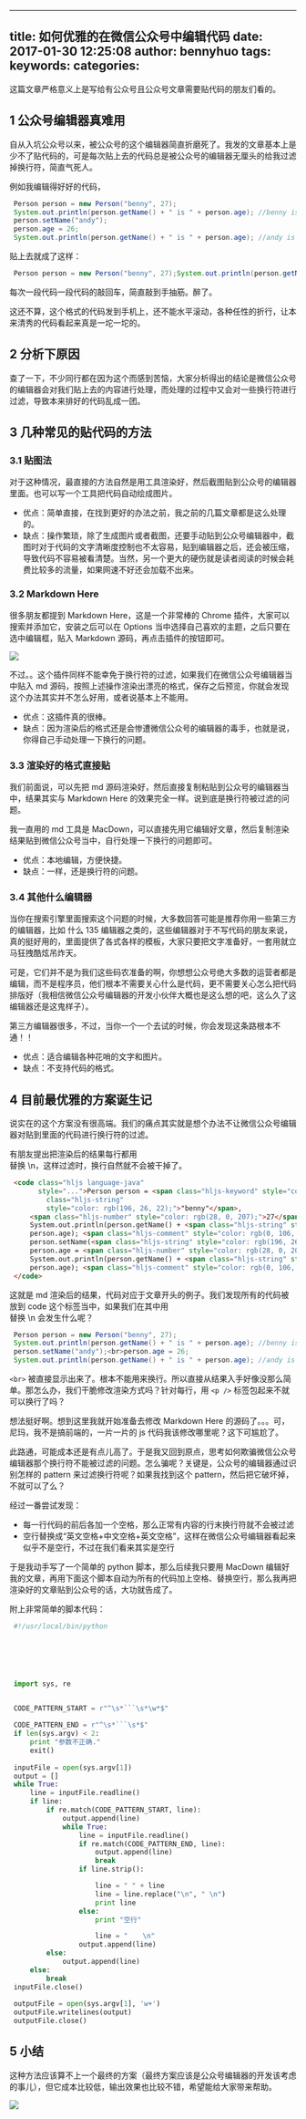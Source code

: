 
---
title: 如何优雅的在微信公众号中编辑代码
date: 2017-01-30 12:25:08
author: bennyhuo
tags:
keywords:
categories:
---


这篇文章严格意义上是写给有公众号且公众号文章需要贴代码的朋友们看的。

## 1 公众号编辑器真难用

自从入坑公众号以来，被公众号的这个编辑器简直折磨死了。我发的文章基本上是少不了贴代码的，可是每次贴上去的代码总是被公众号的编辑器无厘头的给我过滤掉换行符，简直气死人。

例如我编辑得好好的代码，

```java
 Person person = new Person("benny", 27); 
 System.out.println(person.getName() + " is " + person.age); //benny is 27 
 person.setName("andy"); 
 person.age = 26; 
 System.out.println(person.getName() + " is " + person.age); //andy is 26 
```

贴上去就成了这样：

```java
 Person person = new Person("benny", 27);System.out.println(person.getName() + " is " + person.age); //benny is 27person.setName("andy");person.age = 26;System.out.println(person.getName() + " is " + person.age); //andy is 26 
```

每次一段代码一段代码的敲回车，简直敲到手抽筋。醉了。

这还不算，这个格式的代码发到手机上，还不能水平滚动，各种任性的折行，让本来清秀的代码看起来真是一坨一坨的。

## 2 分析下原因

查了一下，不少同行都在因为这个而感到苦恼，大家分析得出的结论是微信公众号的编辑器会对我们贴上去的内容进行处理，而处理的过程中又会对一些换行符进行过滤，导致本来排好的代码乱成一团。

## 3 几种常见的贴代码的方法

### 3.1 贴图法

对于这种情况，最直接的方法自然是用工具渲染好，然后截图贴到公众号的编辑器里面。也可以写一个工具把代码自动绘成图片。

* 优点：简单直接，在找到更好的办法之前，我之前的几篇文章都是这么处理的。
* 缺点：操作繁琐，除了生成图片或者截图，还要手动贴到公众号编辑器中，截图时对于代码的文字清晰度控制也不太容易，贴到编辑器之后，还会被压缩，导致代码不容易被看清楚。当然，另一个更大的硬伤就是读者阅读的时候会耗费比较多的流量，如果网速不好还会加载不出来。

### 3.2 Markdown Here

很多朋友都提到 Markdown Here，这是一个非常棒的 Chrome 插件，大家可以搜索并添加它，安装之后可以在 Options 当中选择自己喜欢的主题，之后只要在选中编辑框，贴入 Markdown 源码，再点击插件的按钮即可。

![](/assets/2017.1.30/mdhere.gif)

不过。。这个插件同样不能幸免于换行符的过滤，如果我们在微信公众号编辑器当中贴入 md 源码，按照上述操作渲染出漂亮的格式，保存之后预览，你就会发现这个办法其实并不怎么好用，或者说基本上不能用。

* 优点：这插件真的很棒。
* 缺点：因为渲染后的格式还是会惨遭微信公众号的编辑器的毒手，也就是说，你得自己手动处理一下换行的问题。

### 3.3 渲染好的格式直接贴

我们前面说，可以先把 md 源码渲染好，然后直接复制粘贴到公众号的编辑器当中，结果其实与 Markdown Here 的效果完全一样。说到底是换行符被过滤的问题。

我一直用的 md 工具是 MacDown，可以直接先用它编辑好文章，然后复制渲染结果贴到微信公众号当中，自行处理一下换行的问题即可。

* 优点：本地编辑，方便快捷。
* 缺点：一样，还是换行符的问题。

### 3.4 其他什么编辑器

当你在搜索引擎里面搜索这个问题的时候，大多数回答可能是推荐你用一些第三方的编辑器，比如 什么 135 编辑器之类的，这些编辑器对于不写代码的朋友来说，真的挺好用的，里面提供了各式各样的模板，大家只要把文字准备好，一套用就立马狂拽酷炫吊炸天。

可是，它们并不是为我们这些码农准备的啊，你想想公众号绝大多数的运营者都是编辑，而不是程序员，他们根本不需要关心什么是代码，更不需要关心怎么把代码排版好（我相信微信公众号编辑器的开发小伙伴大概也是这么想的吧，这么久了这编辑器还是这鬼样子）。

第三方编辑器很多，不过，当你一个一个去试的时候，你会发现这条路根本不通！！

* 优点：适合编辑各种花哨的文字和图片。
* 缺点：不支持代码的格式。

## 4 目前最优雅的方案诞生记

说实在的这个方案没有很高端。我们的痛点其实就是想个办法不让微信公众号编辑器对贴到里面的代码进行换行符的过滤。

有朋友提出把渲染后的结果每行都用 <br> 替换 \n，这样过滤时，换行自然就不会被干掉了。

```html
 <code class="hljs language-java" 
       style="...">Person person = <span class="hljs-keyword" style="color: rgb(170, 13, 145);">new</span> Person(<span 
         class="hljs-string" 
         style="color: rgb(196, 26, 22);">"benny"</span>, 
     <span class="hljs-number" style="color: rgb(28, 0, 207);">27</span>); 
     System.out.println(person.getName() + <span class="hljs-string" style="color: rgb(196, 26, 22);">" is "</span> + 
     person.age); <span class="hljs-comment" style="color: rgb(0, 106, 0);">//benny is 27</span> 
     person.setName(<span class="hljs-string" style="color: rgb(196, 26, 22);">"andy"</span>); 
     person.age = <span class="hljs-number" style="color: rgb(28, 0, 207);">26</span>; 
     System.out.println(person.getName() + <span class="hljs-string" style="color: rgb(196, 26, 22);">" is "</span> + 
     person.age); <span class="hljs-comment" style="color: rgb(0, 106, 0);">//andy is 26</span> 
 </code> 
```

这就是 md 渲染后的结果，代码对应于文章开头的例子。我们发现所有的代码被放到 code 这个标签当中，如果我们在其中用 <br> 替换 \n 会发生什么呢？

```java
 Person person = new Person("benny", 27); 
 System.out.println(person.getName() + " is " + person.age); //benny is 27 
 person.setName("andy");<br>person.age = 26; 
 System.out.println(person.getName() + " is " + person.age); //andy is 26 
```
```<br>``` 被直接显示出来了。根本不能用来换行。所以直接从结果入手好像没那么简单。那怎么办，我们干脆修改渲染方式吗？针对每行，用 ```<p />``` 标签包起来不就可以换行了吗？

想法挺好啊。想到这里我就开始准备去修改 Markdown Here 的源码了。。。可，尼玛，我不是搞前端的，一片一片的 js 代码我该修改哪里呢？这下可尴尬了。

此路通，可能成本还是有点儿高了。于是我又回到原点，思考如何欺骗微信公众号编辑器那个换行符不能被过滤的问题。怎么骗呢？关键是，公众号的编辑器通过识别怎样的 pattern 来过滤换行符呢？如果我找到这个 pattern，然后把它破坏掉，不就可以了么？

经过一番尝试发现：

* 每一行代码的前后各加一个空格，那么正常有内容的行末换行符就不会被过滤
* 空行替换成“英文空格+中文空格+英文空格”，这样在微信公众号编辑器看起来似乎不是空行，不过在我们看来其实是空行

于是我动手写了一个简单的 python 脚本，那么后续我只要用 MacDown 编辑好我的文章，再用下面这个脚本自动为所有的代码加上空格、替换空行，那么我再把渲染好的文章贴到公众号的话，大功就告成了。

附上非常简单的脚本代码：

```py
 #!/usr/local/bin/python 

 　 



 　 
 import sys, re 
 　 

 CODE_PATTERN_START = r"^\s*```\s*\w*$" 

 CODE_PATTERN_END = r"^\s*```\s*$" 
 if len(sys.argv) < 2: 
     print "参数不正确." 
     exit() 
 　 
 inputFile = open(sys.argv[1]) 
 output = [] 
 while True: 
     line = inputFile.readline() 
     if line: 
         if re.match(CODE_PATTERN_START, line): 
             output.append(line) 
             while True: 
                 line = inputFile.readline() 
                 if re.match(CODE_PATTERN_END, line): 
                     output.append(line) 
                     break 
                 if line.strip(): 

                     line = " " + line 
                     line = line.replace("\n", " \n") 
                     print line 
                 else: 
                     print "空行" 

                     line = " 　 \n" 
                 output.append(line) 
         else: 
             output.append(line) 
     else: 
         break 
 inputFile.close() 
 　 
 outputFile = open(sys.argv[1], 'w+') 
 outputFile.writelines(output) 
 outputFile.close() 
```

## 5 小结

这种方法应该算不上一个最终的方案（最终方案应该是公众号编辑器的开发该考虑的事儿），但它成本比较低，输出效果也比较不错，希望能给大家带来帮助。

![](/arts/kotlin扫码关注.png)